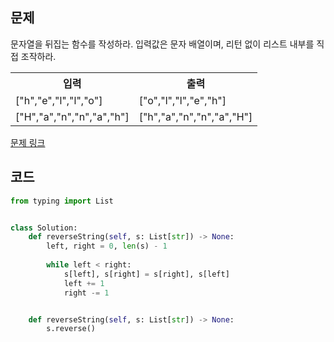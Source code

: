 ## 문제

문자열을 뒤집는 함수를 작성하라. 입력값은 문자 배열이며, 리턴 없이 리스트 내부를 직접 조작하라.

 <table>
	<th>입력</th>
	<th>출력</th>
	<tr><!-- 첫번째 줄 시작 -->
	    <td>["h","e","l","l","o"]</td>
	    <td>["o","l","l","e","h"]</td>
	</tr><!-- 첫번째 줄 끝 -->
	<tr><!-- 두번째 줄 시작 -->
	    <td>["H","a","n","n","a","h"]</td>
	    <td>["h","a","n","n","a","H"]</td>
	</tr><!-- 두번째 줄 끝 -->
    </table>

<a href="https://leetcode.com/problems/reverse-string" target="_blank">문제 링크</a>

## 코드

```python
from typing import List


class Solution:
    def reverseString(self, s: List[str]) -> None:
        left, right = 0, len(s) - 1
		
        while left < right:
            s[left], s[right] = s[right], s[left]
            left += 1
            right -= 1


    def reverseString(self, s: List[str]) -> None:
        s.reverse()
```